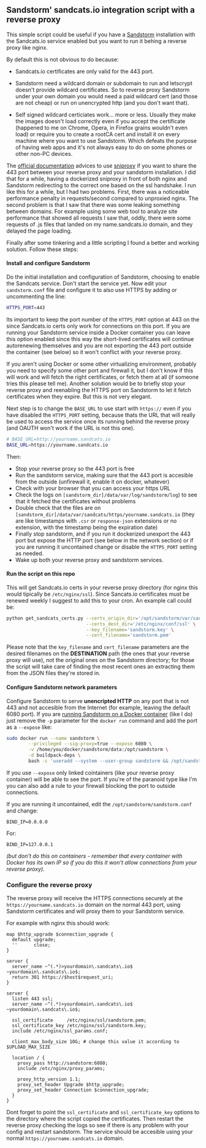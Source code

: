 ## Sandstorm' sandcats.io integration script with a reverse proxy

This simple script could be useful if you have a [Sandstorm](https://sandstorm.io) installation with the Sandcats.io service enabled but you want to run it behing a reverse proxy like nginx. 

By default this is not obvious to do because:

- Sandcats.io certificates are only valid for the 443 port.

- Sandstorm need a wildcard domain or subdomain to run and letscrypt doesn't provide wildcard certificates. So to reverse proxy Sandstorm under your own domain you would need a paid wildcard cert (and those are not cheap) or run on unencrypted http (and you don't want that).

- Self signed wildcard certiciates work... more or less. Usually they make the images doesn't load correctly even if you accept the certificate (happened to me on Chrome, Opera, in Firefox grains wouldn't even load) or require you to create a rootCA cert and install it on every machine where you want to use Sandstorm. Which defeats the purpose of having web apps and it's not always easy to do on some phones or other non-PC devices.

The [official documentation](https://docs.sandstorm.io/en/latest/administering/ssl/) advices to use [sniproxy](https://github.com/dlundquist/sniproxy) if you want to share the 443 port between your reverse proxy and your sandstorm installation. I did that for a while, having a dockerized sniproxy in front of both nginx and Sandstorm redirecting to the correct one based on the ssl handshake. I run like this for a while, but I had two problems. First, there was a noticeable performance penalty in requests/second compared to unproxied nginx. The second problem is that I saw that there was some leaking something between domains. For example using some web tool to analyze site performance that showed all requests I saw that, oddly, there were some requests of .js files that landed on my name.sandcats.io domain, and they delayed the page loading.

Finally after some tinkering and a little scripting I found a better and working solution. Follow these steps:

#### Install and configure Sandstorm

Do the initial installation and configuration of Sandstorm, choosing to enable the Sandcats service. Don't start the service yet. Now edit your `sandstorm.conf` file and configure it to also use HTTPS by adding or uncommenting the line:

```bash
HTTPS_PORT=443
```

Its important to keep the port number of the `HTTPS_PORT` option at 443 on the since Sandcats.io certs only work for connections on this port. If you are running your Sandstorm service inside a Docker container you can leave this option enabled since this way the short-lived certificates will continue autorenewing themselves and you are not exporting the 443 port outside the container (see below) so it won't conflict with your reverse proxy.

If you aren't using Docker or some other virtualizing environment, probably you need to specify some other port and firewall it, but I don't know if this will work and will fetch the right certificates, or fetch them at all (if someone tries this please tell me). Another solution would be to briefly stop your reverse proxy and reenabling the HTTPS port on Sandstorm to let it fetch certificates when they expire. But this is not very elegant. 

Next step is to change the `BASE_URL` to use start with `https://` even if you have disabled the `HTTPS_PORT` setting, because thats the URL that will really be used to access the service once its running behind the reverse proxy (and OAUTH won't work if the URL is not this one).

```bash
# BASE_URL=http://yourname.sandcats.io
BASE_URL=https://yourname.sandcats.io
```

Then:

- Stop your reverse proxy so the 443 port is free
- Run the sandstorm service, making sure that the 443 port is accesible from the outside (unfirewall it, enable it on docker, whatever)
- Check with your browser that you can access your https URL
- Check the logs on `[sandstorm_dir]/data/var/log/sandstorm/log`) to see that it fetched the certificates without problems
- Double check that the files are on `[sandstorm_dir]/data/var/sandcats/https/yourname.sandcats.io` (they are like timestamps with `.csr` or `response-json` extensions or no extension, with the timestamp being the expiration date)
- Finally stop sandstorm, and if you run it dockerized unexport the 443 port but expose the HTTP port (see below in the network section) or if you are running it uncontained change or disable the `HTTPS_PORT` setting as needed.
- Wake up both your reverse proxy and sandstorm services.

#### Run the script on this repo

This will get Sandcats.io certs in your reverse proxy directory (for nginx this would tipically be `/etc/nginx/ssl`). Since Sancats.io certificates must be renewed weekly I suggest to add this to your cron. An example call could be:

```bash
python get_sandcats_certs.py --certs_origin_dir='/opt/sandstorm/var/sandcats/https/myname.sandcats.io' \
                             --certs_dest_dir='/etc/nginx/conf/ssl' \
                             --key_filename='sandstorm.key' \
                             --cert_filename='sandstorm.pem'
```

Please note that the `key_filename` and `cert_filename` parameters are the desired filenames on the **DESTINATION** path (the ones that your reverse proxy will use), not the original ones on the Sandstorm directory; for those the script will take care of finding the most recent ones an extracting them from the JSON files they're stored in.

#### Configure Sandstorm network parameters

Configure Sandstorm to serve **unencripted HTTP** on any port that is not 443 and not accesible from the Internet (for example, leaving the default 6080 port). If you are [running Sandstorm on a Docker container](https://docs.sandstorm.io/en/latest/install/#option-6-using-sandstorm-within-docker) (like I do) just remove the `-p` parameter for the `docker run` command and add the port as a `--expose` like:

```bash
sudo docker run --name sandstorm \
        --privileged --sig-proxy=true --expose 6080 \
        -v /home/you/docker/sandstorm/data:/opt/sandstorm \
        -d buildpack-deps \
        bash -c 'useradd --system --user-group sandstorm && /opt/sandstorm/sandstorm start && tail -f /opt/sandstorm/var/log/sandstorm.log & sleep infinity'
```
If you use `--expose` only linked cointainers (like your reverse proxy container) will be able to see the port. If you're of the paranoid type like I'm you can also add a rule to your firewall blocking the port to outside connections.

If you are running it uncontained, edit the `/opt/sandstorm/sandstorm.conf` and change:

```
BIND_IP=0.0.0.0 
```

For:

```
BIND_IP=127.0.0.1
```

*(but don't do this on containers - remember that every container with Docker has its own IP so if you do this it won't allow connections from your reverse proxy).*

### Configure the reverse proxy

The reverse proxy will receive the HTTPS connections securely at the `https://yourname.sandcats.io` domain on the normal 443 port, using Sandstorm certificates and will proxy them to your Sandstorm service.

For example with nginx this should work:

```nginx
map $http_upgrade $connection_upgrade {
  default upgrade;
  ''      close;
}

server {
  server_name ~^(.*)>yourdomain\.sandcats\.io$ ~yourdomain\.sandcats\.io$;
  return 301 https://$host$request_uri;
}

server {
  listen 443 ssl;
  server_name ~^(.*)>yourdomain\.sandcats\.io$ ~yourdomain\.sandcats\.io$;

  ssl_certificate     /etc/nginx/ssl/sandstorm.pem;
  ssl_certificate_key /etc/nginx/ssl/sandstorm.key;
  include /etc/nginx/ssl_params.conf;

  client_max_body_size 10G; # change this value it according to $UPLOAD_MAX_SIZE

  location / {
    proxy_pass http://sandstorm:6080;
    include /etc/nginx/proxy_params;

    proxy_http_version 1.1;
    proxy_set_header Upgrade $http_upgrade;
    proxy_set_header Connection $connection_upgrade;
  }
}
```
Dont forget to point the `ssl_certificate` and `ssl_certificate_key` options to the directory where the script copied the certificates. Then restart the reverse proxy checking the logs so see if there is any problem with your config and restart sandstorm. The service should be accesible using your normal `https://yourname.sandcats.io` domain.
